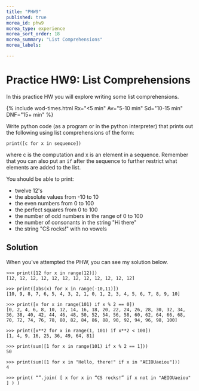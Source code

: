 ```yaml
---
title: "PHW9"
published: true
morea_id: phw9
morea_type: experience
morea_sort_order: 18
morea_summary: "List Comprehensions"
morea_labels:

---
```

# Practice HW9: List Comprehensions

In this practice HW you will explore writing some list comprehensions.

{% include wod-times.html Rx="<5 min" Av="5-10 min" Sd="10-15 min" DNF="15+ min" %}

Write python code (as a program or in the python interpreter) that prints out the following using list comprehensions of the form:

    print([c for x in sequence])

where c is the computation and x is an element in a sequence. Remember that you can also put an `if` after the sequence to further restrict what elements are added to the list.

You should be able to print:

  * twelve 12's
  * the absolute values from -10 to 10
  * the even numbers from 0 to 100
  * the perfect squares from 0 to 100
  * the number of odd numbers in the range of 0 to 100
  * the number of consonants in the string "Hi there"
  * the string "CS rocks!" with no vowels


<!--## Demonstration

Once you've finished doing the HW a single time, you can watch me do it:

{% include youtube.html id="FMj6DvHxJw8" %}

{% include wod-warning.html %}-->

## Solution

When you've attempted the PHW, you can see my solution below.

    >>> print([12 for x in range(12)])
    [12, 12, 12, 12, 12, 12, 12, 12, 12, 12, 12, 12]
    
	>>> print([abs(x) for x in range(-10,11)])
	[10, 9, 8, 7, 6, 5, 4, 3, 2, 1, 0, 1, 2, 3, 4, 5, 6, 7, 8, 9, 10]
	
	>>> print([x for x in range(101) if x % 2 == 0])
	[0, 2, 4, 6, 8, 10, 12, 14, 16, 18, 20, 22, 24, 26, 28, 30, 32, 34, 36, 38, 40, 42, 44, 46, 48, 50, 52, 54, 56, 58, 60, 62, 64, 66, 68, 70, 72, 74, 76, 78, 80, 82, 84, 86, 88, 90, 92, 94, 96, 98, 100]
	
	>>> print([x**2 for x in range(1, 101) if x**2 < 100])
	[1, 4, 9, 16, 25, 36, 49, 64, 81]
	
	>>> print(sum([1 for x in range(101) if x % 2 == 1]))
	50
	
	>>> print(sum([1 for x in "Hello, there!" if x in "AEIOUaeiou"]))
	4
	
	>>> print( “”.join( [ x for x in “CS rocks!” if x not in "AEIOUaeiou" ] ) )